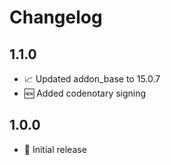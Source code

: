 # Changelog

## 1.1.0

* 📈 Updated addon_base to 15.0.7
* 🆕 Added codenotary signing

## 1.0.0

* 🎉 Initial release
